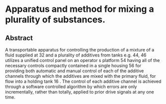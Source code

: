 # Apparatus and method for mixing a plurality of substances.

## Abstract
A transportable apparatus for controlling the production of a mixture of a fluid supplied at 32 and a plurality of additives from tanks e.g. 44, 46 utilizes a unified control panel on an operator s platform 54 having all of the necessary controls compactly contained in a single housing 56 for providing both automatic and manual control of each of the additive channels through which the additives are mixed with the primary fluid, for flow into a holding tank 16 . The control of each additive channel is achieved through a software controlled algorithm by which errors are only incrementally, rather than totally, applied to prior drive signals at any one time.